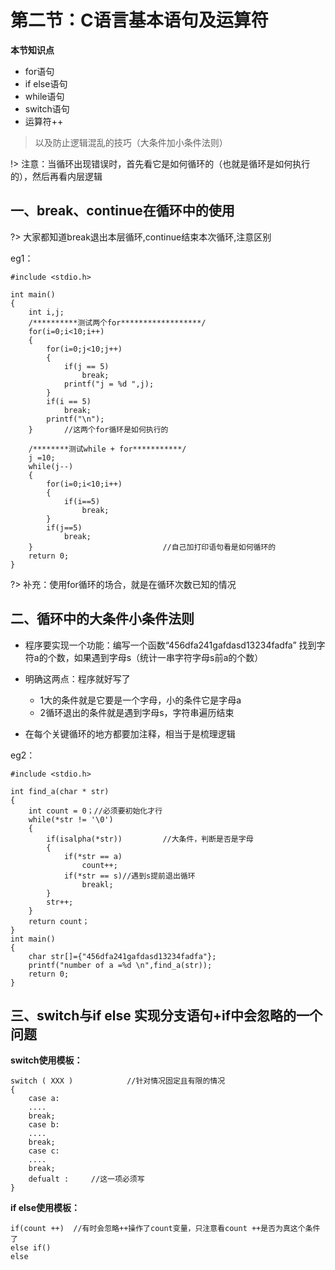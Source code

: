 # 第二节：C语言基本语句及运算符

**本节知识点**
 
- for语句
- if else语句
- while语句
- switch语句
- 运算符++

> 以及防止逻辑混乱的技巧（大条件加小条件法则）

!> 注意：当循环出现错误时，首先看它是如何循环的（也就是循环是如何执行的），然后再看内层逻辑

## 一、break、continue在循环中的使用

?> 大家都知道break退出本层循环,continue结束本次循环,注意区别

eg1：
	
	#include <stdio.h>
	
	int main()
	{
		int i,j;
		/**********测试两个for******************/
		for(i=0;i<10;i++)
		{
			for(i=0;j<10;j++)
			{
				if(j == 5)
					break;
				printf("j = %d ",j);		
			}
			if(i == 5)
				break;
			printf("\n");
		} 		//这两个for循环是如何执行的
		
		/********测试while + for***********/	
		j =10;
		while(j--)
		{
			for(i=0;i<10;i++)
			{
				if(i==5)
					break;
			}
			if(j==5)
				break;
		}                             //自己加打印语句看是如何循环的
		return 0;
	}

?> 补充：使用for循环的场合，就是在循环次数已知的情况


## 二、循环中的大条件小条件法则

- 程序要实现一个功能：编写一个函数“456dfa241gafdasd13234fadfa” 找到字符a的个数，如果遇到字母s（统计一串字符字母s前a的个数）

- 明确这两点：程序就好写了
	- 1大的条件就是它要是一个字母，小的条件它是字母a	
	- 2循环退出的条件就是遇到字母s，字符串遍历结束
	
- 在每个关键循环的地方都要加注释，相当于是梳理逻辑

eg2：

	#include <stdio.h>
	
	int find_a(char * str)
	{
		int count = 0；//必须要初始化才行
		while(*str != '\0')
		{
			if(isalpha(*str))         //大条件，判断是否是字母
			{
				if(*str == a)
					count++;
				if(*str == s)//遇到s提前退出循环        
					breakl; 
			}
			str++;
		}
		return count；
	}
	int main()
	{
		char str[]={"456dfa241gafdasd13234fadfa"};
		printf("number of a =%d \n",find_a(str));
		return 0;
	}


## 三、switch与if else 实现分支语句+if中会忽略的一个问题

**switch使用模板：**

	switch ( XXX )            //针对情况固定且有限的情况
	{
		case a:
		....
		break;
		case b:
		....
		break;
		case c:
		....
		break;
		defualt :     //这一项必须写
	}

**if else使用模板：**

	if(count ++)  //有时会忽略++操作了count变量，只注意看count ++是否为真这个条件了
	else if()
	else
